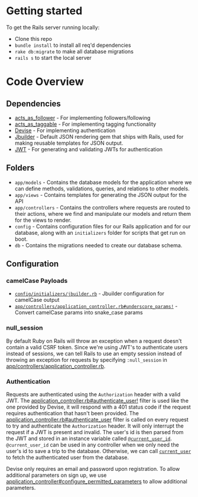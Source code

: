 # Getting started

To get the Rails server running locally:

- Clone this repo
- `bundle install` to install all req'd dependencies
- `rake db:migrate` to make all database migrations
- `rails s` to start the local server



# Code Overview

## Dependencies

- [acts_as_follower](https://github.com/tcocca/acts_as_follower) - For implementing followers/following
- [acts_as_taggable](https://github.com/mbleigh/acts-as-taggable-on) - For implementing tagging functionality
- [Devise](https://github.com/plataformatec/devise) - For implementing authentication
- [Jbuilder](https://github.com/rails/jbuilder) - Default JSON rendering gem that ships with Rails, used for making reusable templates for JSON output.
- [JWT](https://github.com/jwt/ruby-jwt) - For generating and validating JWTs for authentication

## Folders

- `app/models` - Contains the database models for the application where we can define methods, validations, queries, and relations to other models.
- `app/views` - Contains templates for generating the JSON output for the API
- `app/controllers` - Contains the controllers where requests are routed to their actions, where we find and manipulate our models and return them for the views to render.
- `config` - Contains configuration files for our Rails application and for our database, along with an `initializers` folder for scripts that get run on boot.
- `db` - Contains the migrations needed to create our database schema.

## Configuration

### camelCase Payloads

- [`config/initializers/jbuilder.rb`](https://github.com/gothinkster/rails-realworld-example-app/blob/master/config/initializers/jbuilder.rb) - Jbuilder configuration for camelCase output
- [`app/controllers/application_controller.rb#underscore_params!`](https://github.com/gothinkster/rails-realworld-example-app/blob/master/app/controllers/application_controller.rb#L44) - Convert camelCase params into snake_case params

### null_session

By default Ruby on Rails will throw an exception when a request doesn't contain a valid CSRF token. Since we're using JWT's to authenticate users instead of sessions, we can tell Rails to use an empty session instead of throwing an exception for requests by specifying `:null_session` in [app/controllers/application_controller.rb](https://github.com/gothinkster/rails-realworld-example-app/blob/master/app/controllers/application_controller.rb#L4).

### Authentication

Requests are authenticated using the `Authorization` header with a valid JWT. The [application_controller.rb#authenticate_user!](https://github.com/gothinkster/rails-realworld-example-app/blob/master/app/controllers/application_controller.rb#L32) filter is used like the one provided by Devise, it will respond with a 401 status code if the request requires authentication that hasn't been provided. The [application_controller.rb#authenticate_user](https://github.com/gothinkster/rails-realworld-example-app/blob/master/app/controllers/application_controller.rb#L18) filter is called on every request to try and authenticate the `Authorization` header. It will only interrupt the request if a JWT is present and invalid. The user's id is then parsed from the JWT and stored in an instance variable called [`@current_user_id`](https://github.com/gothinkster/rails-realworld-example-app/blob/master/app/controllers/application_controller.rb#L24). `@current_user_id` can be used in any controller when we only need the user's id to save a trip to the database. Otherwise, we can call [`current_user`](https://github.com/gothinkster/rails-realworld-example-app/blob/master/app/controllers/application_controller.rb#L36) to fetch the authenticated user from the database.

Devise only requires an email and password upon registration. To allow additional parameters on sign up, we use [application_controller#configure_permitted_parameters](https://github.com/gothinkster/rails-realworld-example-app/blob/master/app/controllers/application_controller.rb#L14) to allow additional parameters.

